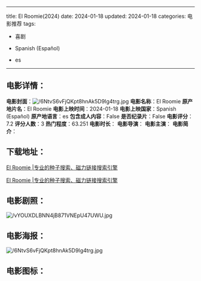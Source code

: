 
---
title: El Roomie(2024)
date: 2024-01-18
updated: 2024-01-18
categories: 电影推荐
tags:
- 喜剧

- Spanish (Español)
- es
---


> 

## **电影详情**：

**电影封面**：<img src="https://image.tmdb.org/t/p/w200/6NtvS6vFjQKpt8hnAk5D9Ig4trg.jpg" alt="/6NtvS6vFjQKpt8hnAk5D9Ig4trg.jpg" title="/6NtvS6vFjQKpt8hnAk5D9Ig4trg.jpg">
**电影名称**：El Roomie
**原产地片名**：El Roomie
**电影上映时间**：2024-01-18
**电影上映国家**：Spanish (Español)
**原产地语言**：es
**包含成人内容**：False
**是否纪录片**：False
**电影评分**：7.2
**评分人数**：3
**热门程度**：63.251
**电影时长**：
**电影导演**：
**电影主演**：
**电影简介**：

## **下载地址**：
[El Roomie |专业的种子搜索、磁力链接搜索引擎](https://movie.amd794.com:2083/?search=El%20Roomie&ordering=&mode=match_phrase&page_size=10&page=1)

[El Roomie |专业的种子搜索、磁力链接搜索引擎](https://movie.amd794.com:2083/?search=El%20Roomie&ordering=&mode=match_phrase&page_size=10&page=1)
 

## **电影剧照**：
<img src="https://image.tmdb.org/t/p/original/vYOUXDLBNN4jB871VNEpU47UWU.jpg" alt="/vYOUXDLBNN4jB871VNEpU47UWU.jpg" title="/vYOUXDLBNN4jB871VNEpU47UWU.jpg">

## **电影海报**：
<img src="https://image.tmdb.org/t/p/original/6NtvS6vFjQKpt8hnAk5D9Ig4trg.jpg" alt="/6NtvS6vFjQKpt8hnAk5D9Ig4trg.jpg" title="/6NtvS6vFjQKpt8hnAk5D9Ig4trg.jpg">

## **电影图标**：

